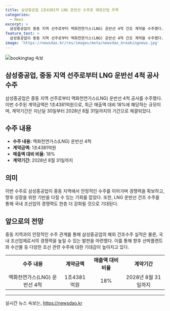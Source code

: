 ```yaml
---
title: 삼성중공업 1조4381억 LNG 운반선 수주로 해양산업 주목
categories:
  - News
excerpt: >
  삼성중공업이 중동 지역 선주로부터 액화천연가스(LNG) 운반선 4척 건조 계약을 수주했다. 계약금은 1조4381억원으로 최근 매출액 대비 18%에 해당하는 규모다. 계약기간은 2028년 8월 31일까지이며, 이로 인해 삼성중공업은 중동 지역에서의 선박 건조 역량을 다시 한 번 입증하게 됐다.
feature_text: >
  삼성중공업이 중동 지역 선주로부터 액화천연가스(LNG) 운반선 4척 건조 계약을 수주했다. 계약금은 1조4381억원으로 최근 매출액 대비 18%에 해당하는 규모다. 계약기간은 2028년 8월 31일까지이며, 이로 인해 삼성중공업은 중동 지역에서의 선박 건조 역량을 다시 한 번 입증하게 됐다.
image: 'https://newsdao.kr/res/images/meta/newsdao_breakingnews.jpg'
---
```


<p><img src="https://newsdao.kr/res/images/meta/newsdao_breakingnews.jpg" alt="bookingtag 속보" /></p>

<h2 data-ke-size="size26">삼성중공업, 중동 지역 선주로부터 LNG 운반선 4척 공사 수주</h2>

<p data-ke-size="size16">삼성중공업은 중동 지역 선주로부터 액화천연가스(LNG) 운반선 4척 공사를 수주했다. 이번 수주된 계약금액은 1조4381억원으로, 최근 매출액 대비 18%에 해당하는 규모이며, 계약기간은 지난달 30일부터 2028년 8월 31일까지의 기간으로 체결되었다.</p>

<h2 data-ke-size="size26">수주 내용</h2>

<ul>
    <li><b>수주 내용:</b> 액화천연가스(LNG) 운반선 4척</li>
    <li><b>계약금액:</b> 1조4381억원</li>
    <li><b>매출액 대비 비율:</b> 18%</li>
    <li><b>계약기간:</b> 2028년 8월 31일까지</li>
</ul>

<h2 data-ke-size="size26">의미</h2>

<p data-ke-size="size16">이번 수주로 삼성중공업이 중동 지역에서 안정적인 수주를 이어가며 경쟁력을 확보하고, 향후 성장을 위한 기반을 다질 수 있는 기회를 잡았다. 또한, LNG 운반선 건조 수주를 통해 국내 조선업의 경쟁력도 한층 더 강화될 것으로 기대된다.</p>

<h2 data-ke-size="size26">앞으로의 전망</h2>

<p data-ke-size="size16">중동 지역과의 안정적인 수주 관계를 통해 삼성중공업의 해외 건조수주 실적은 물론, 국내 조선업체로서의 경쟁력을 높일 수 있는 발판을 마련했다. 이를 통해 향후 선박플랜트와 수산물 등 다양한 조선 관련 수주에 대한 기대감이 높아지고 있다.</p>

<table>
    <tr>
        <td style="text-align: center; height: 17px;"><b>수주 내용</b></td>
        <td style="text-align: center; height: 17px;"><b>계약금액</b></td>
        <td style="text-align: center; height: 17px;"><b>매출액 대비 비율</b></td>
        <td style="text-align: center; height: 17px;"><b>계약기간</b></td>
    </tr>
    <tr>
        <td style="text-align: center; height: 17px;">액화천연가스(LNG) 운반선 4척</td>
        <td style="text-align: center; height: 17px;">1조4381억원</td>
        <td style="text-align: center; height: 17px;">18%</td>
        <td style="text-align: center; height: 17px;">2028년 8월 31일까지</td>
    </tr>
</table>

<hr>
실시간 뉴스 속보는, <a href="https://newsdao.kr" rel="dofollow">https://newsdao.kr</a>



